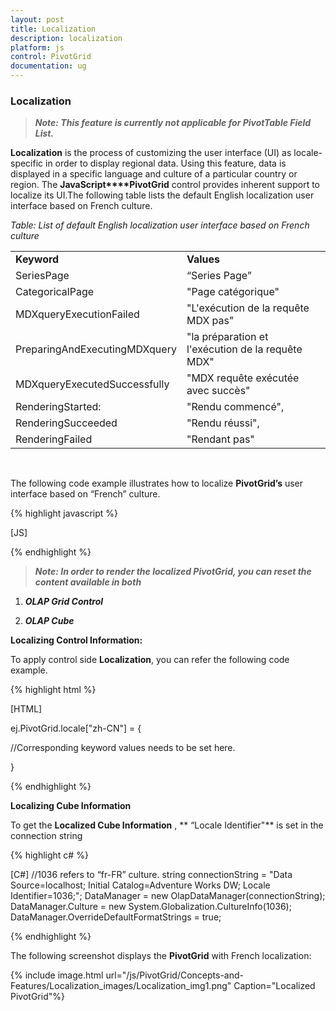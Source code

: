 ```yaml
---
layout: post
title: Localization
description: localization
platform: js
control: PivotGrid
documentation: ug
---
```


### Localization

>_**Note: This feature is currently not applicable for PivotTable Field List.**_

**Localization** is the process of customizing the user interface (UI) as locale-specific in order to display regional data. Using this feature, data is displayed in a specific language and culture of a particular country or region. The **JavaScript****PivotGrid** control provides inherent support to localize its UI.The following table lists the default English localization user interface based on French culture. 

_Table: List of default English localization user interface based on French culture_

<table>
<tr>
<td>
<b>Keyword</b></td><td>
<b>Values</b></td></tr>
<tr>
<td>
SeriesPage</td><td>
“Series Page”</td></tr>
<tr>
<td>
CategoricalPage</td><td>
"Page catégorique"</td></tr>
<tr>
<td>
MDXqueryExecutionFailed</td><td>
"L'exécution de la requête MDX pas"</td></tr>
<tr>
<td>
PreparingAndExecutingMDXquery</td><td>
"la préparation et l'exécution de la requête MDX"</td></tr>
<tr>
<td>
MDXqueryExecutedSuccessfully</td><td>
"MDX requête exécutée avec succès"</td></tr>
<tr>
<td>
RenderingStarted:</td><td>
"Rendu commencé",</td></tr>
<tr>
<td>
RenderingSucceeded</td><td>
"Rendu réussi",</td></tr>
<tr>
<td>
RenderingFailed</td><td>
"Rendant pas"</td></tr>
</table>

<br/>

The following code example illustrates how to localize **PivotGrid’s** user interface based on “French” culture.

{% highlight javascript %}

[JS]
<script type="text/javascript">
 $(function () {
     $("#PivotGrid1").ejPivotGrid({
url: "../wcf/PivotGridService.svc", locale**: "fr-FR",** enableVirtualScrolling: true});
    $("#Pager1").ejPivotPager({
                    mode: ej.PivotPager.Mode.Both,locale**: "fr-FR",**
                    targetControlID: "PivotGrid1"
                    });                    
              });                   
        ej.PivotGrid.locale["fr-FR"] = {
           SeriesPage: "Série Page",
           CategoricalPage: "Catégorique Page", 
           MDXqueryExecutionFailed: "L'exécution de la requête MDX pas",
           PreparingAndExecutingMDXquery: "la préparation et l'exécution de la requête MDX",
           MDXqueryExecutedSuccessfully: "MDX requête exécutée avec succès",                   
           RenderingStarted: "rendu commencé",           
           RenderingSucceeded: "rendu réussi",
           RenderingFailed: "rendant pas"
          };
        ej.PivotPager.localization["fr-FR"] = {
           SeriesPage: "Série Page",
           CategoricalPage: "Catégorique Page"
          };
</script>       

{% endhighlight %}


> _**Note: In order to render the localized PivotGrid, you can reset the content available in both**_

1. _**OLAP Grid Control**_

2. _**OLAP Cube**_

**Localizing Control Information:** 

To apply control side **Localization**, you can refer the following code example.

{% highlight html %}

[HTML]

ej.PivotGrid.locale["zh-CN"] = {

//Corresponding keyword values needs to be set here.

} 

{% endhighlight %}

**Localizing Cube Information**

To get the **Localized Cube Information** ,  ** “Locale Identifier"** is set in the connection string



{% highlight c# %}

[C#]
//1036 refers to “fr-FR” culture.
string connectionString = "Data Source=localhost; Initial Catalog=Adventure Works DW; Locale Identifier=1036;";
DataManager = new OlapDataManager(connectionString);
DataManager.Culture = new System.Globalization.CultureInfo(1036);
DataManager.OverrideDefaultFormatStrings = true;

{% endhighlight %}


The following screenshot displays the **PivotGrid** with French localization:

{% include image.html url="/js/PivotGrid/Concepts-and-Features/Localization_images/Localization_img1.png" Caption="Localized PivotGrid"%}


